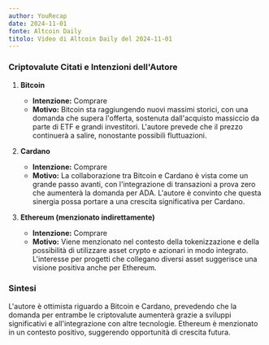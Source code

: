 ```yaml
---
author: YouRecap
date: 2024-11-01
fonte: Altcoin Daily
titolo: Video di Altcoin Daily del 2024-11-01
---
```

### Criptovalute Citati e Intenzioni dell'Autore

1. **Bitcoin**
   - **Intenzione:** Comprare
   - **Motivo:** Bitcoin sta raggiungendo nuovi massimi storici, con una domanda che supera l'offerta, sostenuta dall'acquisto massiccio da parte di ETF e grandi investitori. L'autore prevede che il prezzo continuerà a salire, nonostante possibili fluttuazioni.

2. **Cardano**
   - **Intenzione:** Comprare
   - **Motivo:** La collaborazione tra Bitcoin e Cardano è vista come un grande passo avanti, con l'integrazione di transazioni a prova zero che aumenterà la domanda per ADA. L'autore è convinto che questa sinergia possa portare a una crescita significativa per Cardano.

3. **Ethereum (menzionato indirettamente)**
   - **Intenzione:** Comprare
   - **Motivo:** Viene menzionato nel contesto della tokenizzazione e della possibilità di utilizzare asset crypto e azionari in modo integrato. L'interesse per progetti che collegano diversi asset suggerisce una visione positiva anche per Ethereum.

### Sintesi
L'autore è ottimista riguardo a Bitcoin e Cardano, prevedendo che la domanda per entrambe le criptovalute aumenterà grazie a sviluppi significativi e all'integrazione con altre tecnologie. Ethereum è menzionato in un contesto positivo, suggerendo opportunità di crescita futura.
